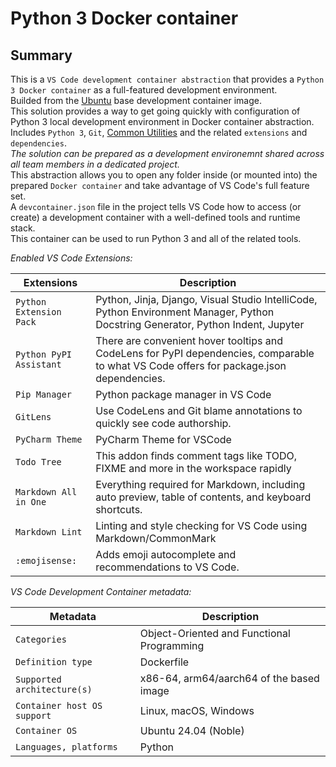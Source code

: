 # Python 3 Docker container

## Summary

This is a `VS Code development container abstraction` that provides a `Python 3 Docker container` as a full-featured development environment.  
Builded from the [Ubuntu](https://github.com/devcontainers/images/tree/main/src/base-ubuntu) base development container image.  
This solution provides a way to get going quickly with configuration of Python 3 local development environment in Docker container abstraction.  
Includes `Python 3`, `Git`, [Common Utilities](https://github.com/devcontainers/features/tree/main/src/common-utils) and the related `extensions` and `dependencies`.  
_The solution can be prepared as a development environemnt shared across all team members in a dedicated project._  
This abstraction allows you to open any folder inside (or mounted into) the prepared `Docker container` and take advantage of VS Code's full feature set.  
A `devcontainer.json` file in the project tells VS Code how to access (or create) a development container with a well-defined tools and runtime stack.  
This container can be used to run Python 3 and all of the related tools.

_Enabled VS Code Extensions:_

| Extensions              | Description                                                                                                                      |  
| ----------------------- | -------------------------------------------------------------------------------------------------------------------------------- |  
| `Python Extension Pack` | Python, Jinja, Django, Visual Studio IntelliCode, Python Environment Manager, Python Docstring Generator, Python Indent, Jupyter |  
| `Python PyPI Assistant` | There are convenient hover tooltips and CodeLens for PyPI dependencies, comparable to what VS Code offers for package.json dependencies. |  
| `Pip Manager`           | Python package manager in VS Code |  
| `GitLens`               | Use CodeLens and Git blame annotations to quickly see code authorship. |  
| `PyCharm Theme`         | PyCharm Theme for VSCode |  
| `Todo Tree`             | This addon finds comment tags like TODO, FIXME and more in the workspace rapidly |  
| `Markdown All in One`   | Everything required for Markdown, including auto preview, table of contents, and keyboard shortcuts. |  
| `Markdown Lint`         | Linting and style checking for VS Code using Markdown/CommonMark |  
| `:emojisense:`          | Adds emoji autocomplete and recommendations to VS Code. |  

_VS Code Development Container metadata:_

| Metadata                    | Description                                  |  
| --------------------------- | -------------------------------------------- |  
| `Categories`                | Object-Oriented and Functional Programming |  
| `Definition type`           | Dockerfile |  
| `Supported architecture(s)` | x86-64, arm64/aarch64 of the based image |  
| `Container host OS support` | Linux, macOS, Windows |  
| `Container OS`              | Ubuntu 24.04 (Noble) |  
| `Languages, platforms`      | Python |  
